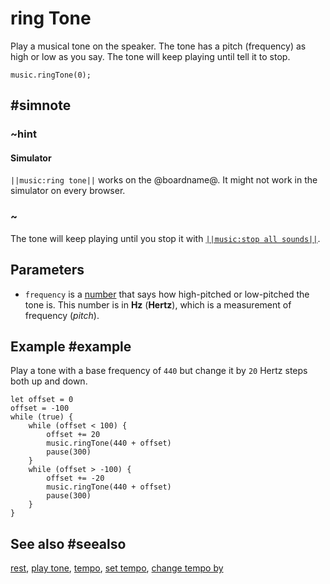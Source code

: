 # ring Tone

Play a musical tone on the speaker. The tone has a pitch (frequency) as high or low as you say.
The tone will keep playing until tell it to stop.

```sig
music.ringTone(0);
```

## #simnote
### ~hint

#### Simulator

``||music:ring tone||`` works on the @boardname@. It might not work in the simulator on every browser.

### ~

The tone will keep playing until you stop it with [``||music:stop all sounds||``](/reference/music/stop-all-sounds).

## Parameters

* ``frequency`` is a [number](/types/number) that says
how high-pitched or low-pitched the tone is.  This
number is in **Hz** (**Hertz**), which is a measurement of frequency (_pitch_).

## Example #example

Play a tone with a base frequency of ``440`` but change it by ``20`` Hertz steps both up and down.

```blocks
let offset = 0
offset = -100
while (true) {
    while (offset < 100) {
        offset += 20
        music.ringTone(440 + offset)
        pause(300)
    }
    while (offset > -100) {
        offset += -20
        music.ringTone(440 + offset)
        pause(300)
    }
}
```

## See also #seealso

[rest](/reference/music/rest), [play tone](/reference/music/play-tone),
[tempo](/reference/music/tempo), [set tempo](/reference/music/set-tempo),
[change tempo by](/reference/music/change-tempo-by)
